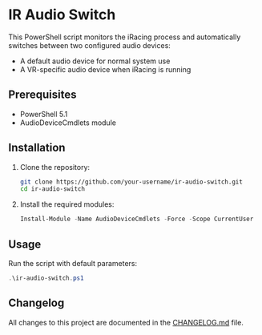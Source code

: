 # IR Audio Switch

This PowerShell script monitors the iRacing process and automatically switches between two configured audio devices:
- A default audio device for normal system use
- A VR-specific audio device when iRacing is running

## Prerequisites
- PowerShell 5.1
- AudioDeviceCmdlets module

## Installation
1. Clone the repository:
    ```sh
    git clone https://github.com/your-username/ir-audio-switch.git
    cd ir-audio-switch
    ```

2. Install the required modules:
    ```powershell
    Install-Module -Name AudioDeviceCmdlets -Force -Scope CurrentUser
    ```

## Usage
Run the script with default parameters:
```powershell
.\ir-audio-switch.ps1
```

## Changelog
All changes to this project are documented in the [CHANGELOG.md](CHANGELOG.md) file.